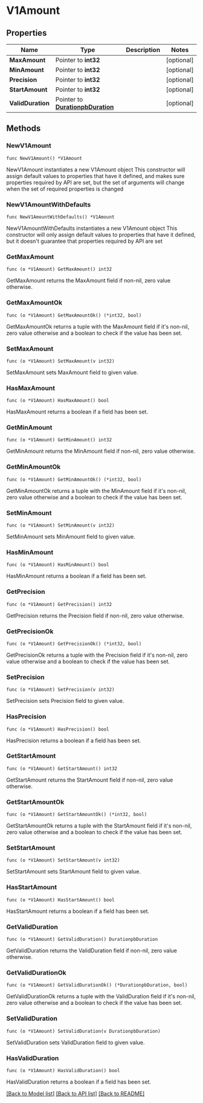 # V1Amount

## Properties

Name | Type | Description | Notes
------------ | ------------- | ------------- | -------------
**MaxAmount** | Pointer to **int32** |  | [optional] 
**MinAmount** | Pointer to **int32** |  | [optional] 
**Precision** | Pointer to **int32** |  | [optional] 
**StartAmount** | Pointer to **int32** |  | [optional] 
**ValidDuration** | Pointer to [**DurationpbDuration**](DurationpbDuration.md) |  | [optional] 

## Methods

### NewV1Amount

`func NewV1Amount() *V1Amount`

NewV1Amount instantiates a new V1Amount object
This constructor will assign default values to properties that have it defined,
and makes sure properties required by API are set, but the set of arguments
will change when the set of required properties is changed

### NewV1AmountWithDefaults

`func NewV1AmountWithDefaults() *V1Amount`

NewV1AmountWithDefaults instantiates a new V1Amount object
This constructor will only assign default values to properties that have it defined,
but it doesn't guarantee that properties required by API are set

### GetMaxAmount

`func (o *V1Amount) GetMaxAmount() int32`

GetMaxAmount returns the MaxAmount field if non-nil, zero value otherwise.

### GetMaxAmountOk

`func (o *V1Amount) GetMaxAmountOk() (*int32, bool)`

GetMaxAmountOk returns a tuple with the MaxAmount field if it's non-nil, zero value otherwise
and a boolean to check if the value has been set.

### SetMaxAmount

`func (o *V1Amount) SetMaxAmount(v int32)`

SetMaxAmount sets MaxAmount field to given value.

### HasMaxAmount

`func (o *V1Amount) HasMaxAmount() bool`

HasMaxAmount returns a boolean if a field has been set.

### GetMinAmount

`func (o *V1Amount) GetMinAmount() int32`

GetMinAmount returns the MinAmount field if non-nil, zero value otherwise.

### GetMinAmountOk

`func (o *V1Amount) GetMinAmountOk() (*int32, bool)`

GetMinAmountOk returns a tuple with the MinAmount field if it's non-nil, zero value otherwise
and a boolean to check if the value has been set.

### SetMinAmount

`func (o *V1Amount) SetMinAmount(v int32)`

SetMinAmount sets MinAmount field to given value.

### HasMinAmount

`func (o *V1Amount) HasMinAmount() bool`

HasMinAmount returns a boolean if a field has been set.

### GetPrecision

`func (o *V1Amount) GetPrecision() int32`

GetPrecision returns the Precision field if non-nil, zero value otherwise.

### GetPrecisionOk

`func (o *V1Amount) GetPrecisionOk() (*int32, bool)`

GetPrecisionOk returns a tuple with the Precision field if it's non-nil, zero value otherwise
and a boolean to check if the value has been set.

### SetPrecision

`func (o *V1Amount) SetPrecision(v int32)`

SetPrecision sets Precision field to given value.

### HasPrecision

`func (o *V1Amount) HasPrecision() bool`

HasPrecision returns a boolean if a field has been set.

### GetStartAmount

`func (o *V1Amount) GetStartAmount() int32`

GetStartAmount returns the StartAmount field if non-nil, zero value otherwise.

### GetStartAmountOk

`func (o *V1Amount) GetStartAmountOk() (*int32, bool)`

GetStartAmountOk returns a tuple with the StartAmount field if it's non-nil, zero value otherwise
and a boolean to check if the value has been set.

### SetStartAmount

`func (o *V1Amount) SetStartAmount(v int32)`

SetStartAmount sets StartAmount field to given value.

### HasStartAmount

`func (o *V1Amount) HasStartAmount() bool`

HasStartAmount returns a boolean if a field has been set.

### GetValidDuration

`func (o *V1Amount) GetValidDuration() DurationpbDuration`

GetValidDuration returns the ValidDuration field if non-nil, zero value otherwise.

### GetValidDurationOk

`func (o *V1Amount) GetValidDurationOk() (*DurationpbDuration, bool)`

GetValidDurationOk returns a tuple with the ValidDuration field if it's non-nil, zero value otherwise
and a boolean to check if the value has been set.

### SetValidDuration

`func (o *V1Amount) SetValidDuration(v DurationpbDuration)`

SetValidDuration sets ValidDuration field to given value.

### HasValidDuration

`func (o *V1Amount) HasValidDuration() bool`

HasValidDuration returns a boolean if a field has been set.


[[Back to Model list]](../README.md#documentation-for-models) [[Back to API list]](../README.md#documentation-for-api-endpoints) [[Back to README]](../README.md)



